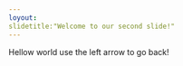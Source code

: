 ```yaml
---
loyout:
slidetitle:"Welcome to our second slide!"
---
```

Hellow world
use the left arrow to go back!
